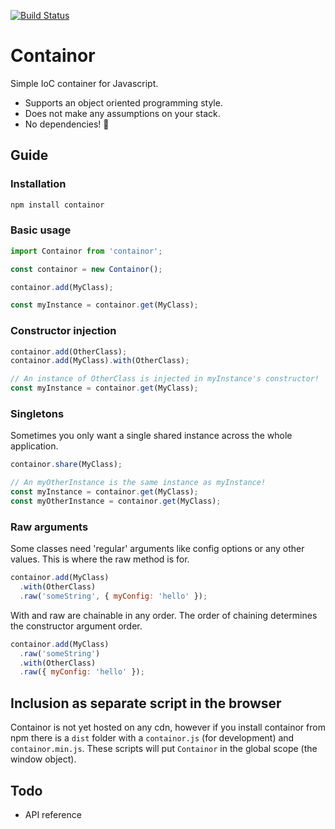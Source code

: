 [![Build Status](https://travis-ci.org/ngerritsen/containor.svg?branch=master)](https://travis-ci.org/ngerritsen/containor)

# Containor

Simple IoC container for Javascript.

- Supports an object oriented programming style.
- Does not make any assumptions on your stack.
- No dependencies! 🎂

## Guide

### Installation

```bash
npm install containor
```

### Basic usage

```js
import Containor from 'containor';

const containor = new Containor();

containor.add(MyClass);

const myInstance = containor.get(MyClass);
```

### Constructor injection

```js
containor.add(OtherClass);
containor.add(MyClass).with(OtherClass);

// An instance of OtherClass is injected in myInstance's constructor!
const myInstance = containor.get(MyClass);
```

### Singletons

Sometimes you only want a single shared instance across the whole application.

```js
containor.share(MyClass);

// An myOtherInstance is the same instance as myInstance!
const myInstance = containor.get(MyClass);
const myOtherInstance = containor.get(MyClass);
```

### Raw arguments

Some classes need 'regular' arguments like config options or any other values. This is where the raw method is for.

```js
containor.add(MyClass)
  .with(OtherClass)
  .raw('someString', { myConfig: 'hello' });
```

With and raw are chainable in any order. The order of chaining determines the constructor argument order.

```js
containor.add(MyClass)
  .raw('someString')
  .with(OtherClass)
  .raw({ myConfig: 'hello' });
```

## Inclusion as separate script in the browser

Containor is not yet hosted on any cdn, however if you install containor from npm there is a `dist` folder with a `containor.js` (for development) and `containor.min.js`. These scripts will put `Containor` in the global scope (the window object).

## Todo

- API reference
